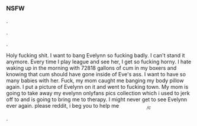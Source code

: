 ### NSFW
.

.

.







Holy fucking shit. I want to bang Evelynn so fucking badly. I can't stand it anymore. Every time I play league and see her, I get so fucking horny. I hate waking up in the morning with 72818 gallons of cum in my boxers and knowing that cum should have gone inside of Eve's ass. I want to have so many  babies with her.
Fuck, my mom  caught me banging my body pillow again. I put a picture of Evelynn on it and went to fucking town. My mom is going to take away my evelynn onlyfans pics collection which i used to jerk off to and is going to bring me to therapy. I might never get to see Evelynn ever again. please reddit, i beg you to help me⠀⠀⠀⠀⠀⠀⠀<sub> */c* </sub>




.
